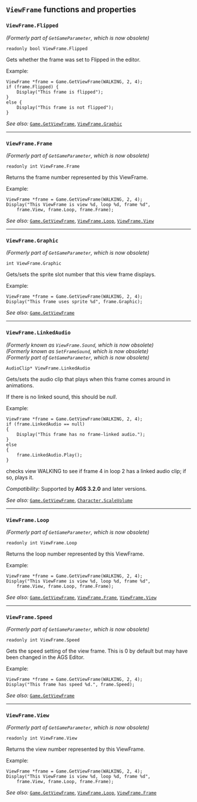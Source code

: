 ## `ViewFrame` functions and properties

### `ViewFrame.Flipped`

*(Formerly part of `GetGameParameter`, which is now obsolete)*

```ags
readonly bool ViewFrame.Flipped
```

Gets whether the frame was set to Flipped in the editor.

Example:

```ags
ViewFrame *frame = Game.GetViewFrame(WALKING, 2, 4);
if (frame.Flipped) {
    Display("This frame is flipped");
}
else {
    Display("This frame is not flipped");
}
```

*See also:* [`Game.GetViewFrame`](Game#gamegetviewframe),
[`ViewFrame.Graphic`](ViewFrame#viewframegraphic)

---

### `ViewFrame.Frame`

*(Formerly part of `GetGameParameter`, which is now obsolete)*

```ags
readonly int ViewFrame.Frame
```

Returns the frame number represented by this ViewFrame.

Example:

```ags
ViewFrame *frame = Game.GetViewFrame(WALKING, 2, 4);
Display("This ViewFrame is view %d, loop %d, frame %d",
    frame.View, frame.Loop, frame.Frame);
```

*See also:* [`Game.GetViewFrame`](Game#gamegetviewframe),
[`ViewFrame.Loop`](ViewFrame#viewframeloop),
[`ViewFrame.View`](ViewFrame#viewframeview)

---

### `ViewFrame.Graphic`

*(Formerly part of `GetGameParameter`, which is now obsolete)*

```ags
int ViewFrame.Graphic
```

Gets/sets the sprite slot number that this view frame displays.

Example:

```ags
ViewFrame *frame = Game.GetViewFrame(WALKING, 2, 4);
Display("This frame uses sprite %d", frame.Graphic);
```

*See also:* [`Game.GetViewFrame`](Game#gamegetviewframe)

---

### `ViewFrame.LinkedAudio`

*(Formerly known as `ViewFrame.Sound`, which is now obsolete)*<br>
*(Formerly known as `SetFrameSound`, which is now obsolete)*<br>
*(Formerly part of `GetGameParameter`, which is now obsolete)*

```ags
AudioClip* ViewFrame.LinkedAudio
```

Gets/sets the audio clip that plays when this frame comes around in
animations.

If there is no linked sound, this should be *null*.

Example:

```ags
ViewFrame *frame = Game.GetViewFrame(WALKING, 2, 4);
if (frame.LinkedAudio == null)
{
    Display("This frame has no frame-linked audio.");
}
else
{
    frame.LinkedAudio.Play();
}
```

checks view WALKING to see if frame 4 in loop 2 has a linked audio clip;
if so, plays it.

*Compatibility:* Supported by **AGS 3.2.0** and later versions.

*See also:* [`Game.GetViewFrame`](Game#gamegetviewframe), [`Character.ScaleVolume`](Character#characterscalevolume)

---

### `ViewFrame.Loop`

*(Formerly part of `GetGameParameter`, which is now obsolete)*

```ags
readonly int ViewFrame.Loop
```

Returns the loop number represented by this ViewFrame.

Example:

```ags
ViewFrame *frame = Game.GetViewFrame(WALKING, 2, 4);
Display("This ViewFrame is view %d, loop %d, frame %d",
    frame.View, frame.Loop, frame.Frame);
```

*See also:* [`Game.GetViewFrame`](Game#gamegetviewframe),
[`ViewFrame.Frame`](ViewFrame#viewframeframe),
[`ViewFrame.View`](ViewFrame#viewframeview)

---

### `ViewFrame.Speed`

*(Formerly part of `GetGameParameter`, which is now obsolete)*

```ags
readonly int ViewFrame.Speed
```

Gets the speed setting of the view frame. This is 0 by default but may
have been changed in the AGS Editor.

Example:

```ags
ViewFrame *frame = Game.GetViewFrame(WALKING, 2, 4);
Display("This frame has speed %d.", frame.Speed);
```

*See also:* [`Game.GetViewFrame`](Game#gamegetviewframe)

---

### `ViewFrame.View`

*(Formerly part of `GetGameParameter`, which is now obsolete)*

```ags
readonly int ViewFrame.View
```

Returns the view number represented by this ViewFrame.

Example:

```ags
ViewFrame *frame = Game.GetViewFrame(WALKING, 2, 4);
Display("This ViewFrame is view %d, loop %d, frame %d",
    frame.View, frame.Loop, frame.Frame);
```

*See also:* [`Game.GetViewFrame`](Game#gamegetviewframe),
[`ViewFrame.Loop`](ViewFrame#viewframeloop),
[`ViewFrame.Frame`](ViewFrame#viewframeframe)

